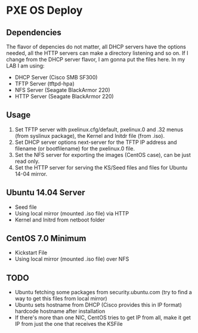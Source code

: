 PXE OS Deploy
=============

Dependencies
------------

The flavor of depencies do not matter, all DHCP servers have the options needed, 
all the HTTP servers can make a directory listening and so on.
If I change from the DHCP server flavor, I am gonna put the files here.
In my LAB I am using:

* DHCP Server (Cisco SMB SF300)
* TFTP Server (tftpd-hpa)
* NFS Server (Seagate BlackArmor 220)
* HTTP Server (Seagate BlackArmor 220)

Usage
-----

1. Set TFTP server with pxelinux.cfg/default, pxelinux.0 and .32 menus 
(from syslinux package), the Kernel and Initdr file (from .iso).
2. Set DHCP server options next-server for the TFTP IP address and
filename (or bootfilename) for the pxelinux.0 file.
3. Set the NFS server for exporting the images (CentOS case), can be
just read only.
4. Set the HTTP server for serving the KS/Seed files and files for
Ubuntu 14-04 mirror.

Ubuntu 14.04 Server
-------------------

* Seed file
* Using local mirror (mounted .iso file) via HTTP
* Kernel and Initrd from netboot folder

CentOS 7.0 Minimum
------------------

* Kickstart File
* Using local mirror (mounted .iso file) over NFS

TODO
----

* Ubuntu fetching some packages from security.ubuntu.com (try
to find a way to get this files from local mirror)
* Ubuntu sets hostname from DHCP (Cisco provides this in IP format)
hardcode hostname after installation 
* If there's more than one NIC, CentOS tries to get IP from all, make
it get IP from just the one that receives the KSFile
